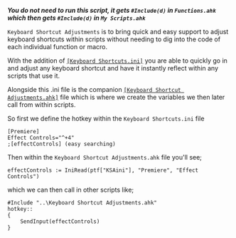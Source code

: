 _**You do not need to run this script, it gets `#Include(d)` in `Functions.ahk` which then gets `#Include(d)` in `My Scripts.ahk`**_

`Keyboard Shortcut Adjustments` is to bring quick and easy support to adjust keyboard shortcuts within scripts without needing to dig into the code of each individual function or macro.

With the addition of [`[Keyboard Shortcuts.ini]`](https://github.com/Tomshiii/ahk/blob/main/lib/KSA/Keyboard%20Shortcuts.ini) you are able to quickly go in and adjust any keyboard shortcut and have it instantly reflect within any scripts that use it.

Alongside this .ini file is the companion [`[Keyboard Shortcut Adjustments.ahk]`](https://github.com/Tomshiii/ahk/blob/main/lib/KSA/Keyboard%20Shortcut%20Adjustments.ahk) file which is where we create the variables we then later call from within scripts.

So first we define the hotkey within the `Keyboard Shortcuts.ini` file
```autohotkey
[Premiere]
Effect Controls="^+4"
;[effectControls] (easy searching)
```
Then within the `Keyboard Shortcut Adjustments.ahk` file you'll see;
```autohotkey
effectControls := IniRead(ptf["KSAini"], "Premiere", "Effect Controls")
```
which we can then call in other scripts like;
```autohotkey
#Include "..\Keyboard Shortcut Adjustments.ahk"
hotkey::
{
    SendInput(effectControls)
}
```